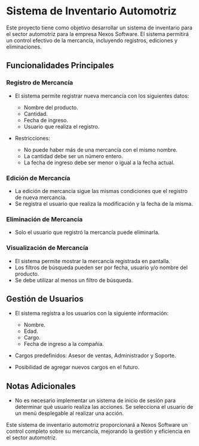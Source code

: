 # Sistema de Inventario Automotriz

Este proyecto tiene como objetivo desarrollar un sistema de inventario para el sector automotriz para la empresa Nexos Software. El sistema permitirá un control efectivo de la mercancía, incluyendo registros, ediciones y eliminaciones.

## Funcionalidades Principales

### Registro de Mercancía
- El sistema permite registrar nueva mercancía con los siguientes datos:
  - Nombre del producto.
  - Cantidad.
  - Fecha de ingreso.
  - Usuario que realiza el registro.

- Restricciones:
  - No puede haber más de una mercancía con el mismo nombre.
  - La cantidad debe ser un número entero.
  - La fecha de ingreso debe ser menor o igual a la fecha actual.

### Edición de Mercancía
- La edición de mercancía sigue las mismas condiciones que el registro de nueva mercancía.
- Se registra el usuario que realiza la modificación y la fecha de la misma.

### Eliminación de Mercancía
- Solo el usuario que registró la mercancía puede eliminarla.

### Visualización de Mercancía
- El sistema permite mostrar la mercancía registrada en pantalla.
- Los filtros de búsqueda pueden ser por fecha, usuario y/o nombre del producto.
- Se debe utilizar al menos un filtro de búsqueda.

## Gestión de Usuarios
- El sistema registra a los usuarios con la siguiente información:
  - Nombre.
  - Edad.
  - Cargo.
  - Fecha de ingreso a la compañía.

- Cargos predefinidos: Asesor de ventas, Administrador y Soporte.
- Posibilidad de agregar nuevos cargos en el futuro.

## Notas Adicionales
- No es necesario implementar un sistema de inicio de sesión para determinar qué usuario realiza las acciones. Se selecciona el usuario de un menú desplegable al realizar una acción.

Este sistema de inventario automotriz proporcionará a Nexos Software un control completo sobre su mercancía, mejorando la gestión y eficiencia en el sector automotriz.

